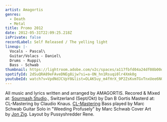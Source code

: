 ```yaml
---
artist: Amagortis
genres:
  - Death
  - Metal
title: Promo 2012
date: 2012-05-31T22:09:25.218Z
isPrivate: false
recordLabel: Self Released / The yelling light
lineup: |-
  Vocals - Pascal\
  Guitar/Volacs - Daniel\
  Drums - Ruppi\
  Bass - Schwab
thumbnail: https://lightroom.adobe.com/v2c/spaces/a117fbfd04a24df08b00dc7343422215/assets/305a1dd8d4e73cdc89f2a3aec6fe88c1/revisions/fa21e1acca8247a5b87fd93d959545e8/renditions/b8f42dc08972bc3c82246b73e7cfbbb0
spotifyId: 2dSuQRA89eFAveDNEg8ijw?si=a-ON_hn1Rsuqi0lr4Xmk0g
youtubeId: watch?v=VpdNdJCVpY0&list=OLAK5uy_m4fHrX_9P2ZsKvmTGvTnxUee6N0klq-9Y
---
```

All music and lyrics written and arranged by AMAGORTIS. Recored & Mixed at: [Sourmash Studio](http://www.sourmashstudio.ch/)., Switzerland (Sept/Okt) by Dan B Gortis Masterd at: CL-Mastering by Claudio Knaus. [CL-Mastering](http://www.cl-mastering.com/) Bass played by Marc Schwab Guitar Solo in "Weeding Profusely" by Marc Schwab Cover Art by [Jon Zig](http://www.skingraver.com/). Layout by Pussyshredder Rene.
